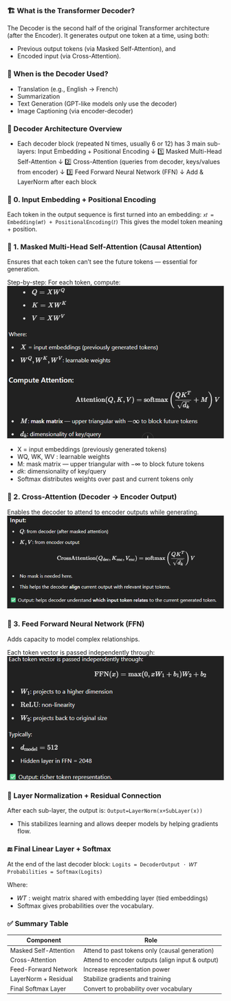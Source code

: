 ### 🏗️ What is the Transformer Decoder?
The Decoder is the second half of the original Transformer architecture (after the Encoder).
It generates output one token at a time, using both:
- Previous output tokens (via Masked Self-Attention), and
- Encoded input (via Cross-Attention).

### 🔁 When is the Decoder Used?
- Translation (e.g., English → French)
- Summarization
- Text Generation (GPT-like models only use the decoder)
- Image Captioning (via encoder-decoder)

### 🧱 Decoder Architecture Overview
- Each decoder block (repeated N times, usually 6 or 12) has 3 main sub-layers:
Input Embedding + Positional Encoding
          ↓
1️⃣ Masked Multi-Head Self-Attention
          ↓
2️⃣ Cross-Attention (queries from decoder, keys/values from encoder)
          ↓
3️⃣ Feed Forward Neural Network (FFN)
          ↓
Add & LayerNorm after each block

### 🔢 0. Input Embedding + Positional Encoding
Each token in the output sequence is first turned into an embedding:
`𝑥𝑡 = Embedding(𝑤𝑡) + PositionalEncoding(𝑡)`
This gives the model token meaning + position.

### 🔐 1. Masked Multi-Head Self-Attention (Causal Attention)
Ensures that each token can’t see the future tokens — essential for generation.

Step-by-step:
For each token, compute:
![alt text](image-14.png)
- X = input embeddings (previously generated tokens)
- WQ, WK, WV : learnable weights
- M: mask matrix — upper triangular with −∞ to block future tokens
- 𝑑𝑘: dimensionality of key/query
- Softmax distributes weights over past and current tokens only

### 🔁 2. Cross-Attention (Decoder → Encoder Output)
Enables the decoder to attend to encoder outputs while generating.
![alt text](image-15.png)

### 🧮 3. Feed Forward Neural Network (FFN)
Adds capacity to model complex relationships.

Each token vector is passed independently through:
![alt text](image-16.png)

### 🧼 Layer Normalization + Residual Connection
After each sub-layer, the output is:
`Output=LayerNorm(x+SubLayer(x))`
- This stabilizes learning and allows deeper models by helping gradients flow.

### 🔚 Final Linear Layer + Softmax
At the end of the last decoder block:
`Logits = DecoderOutput ⋅ 𝑊𝑇`
`Probabilities = Softmax(Logits)`

Where:
- 𝑊𝑇 : weight matrix shared with embedding layer (tied embeddings)
- Softmax gives probabilities over the vocabulary.

### ✅ Summary Table
| Component             | Role                                             |
| --------------------- | ------------------------------------------------ |
| Masked Self-Attention | Attend to past tokens only (causal generation)   |
| Cross-Attention       | Attend to encoder outputs (align input & output) |
| Feed-Forward Network  | Increase representation power                    |
| LayerNorm + Residual  | Stabilize gradients and training                 |
| Final Softmax Layer   | Convert to probability over vocabulary           |
